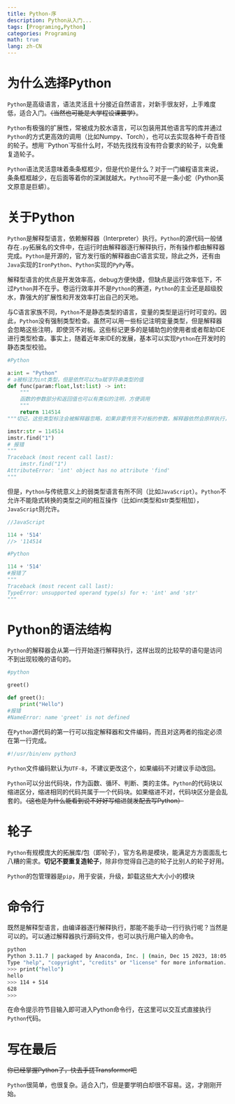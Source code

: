 ```yaml
---
title: Python-序
description: Python从入门...
tags: [Programing,Python]
categories: Programing
math: true
lang: zh-CN
--- 
```


# 为什么选择Python

`Python`是高级语言，语法灵活且十分接近自然语言，对新手很友好，上手难度低，适合入门。~~（当然也可能是大学程设课要学）~~。

`Python`有极强的扩展性，常被成为胶水语言，可以包装用其他语言写的库并通过`Python`的方式更高效的调用（比如Numpy、Torch），也可以去实现各种千奇百怪的轮子。想用``Python`写些什么时，不妨先找找有没有符合要求的轮子，以免重复造轮子。

`Python`语法灵活意味着条条框框少，但是代价是什么？对于一门编程语言来说，条条框框越少，在后面等着你的深渊就越大。`Pythno`可不是一条小蛇（Python英文原意是巨蟒）。

# 关于Python

`Python`是解释型语言，依赖解释器（Interpreter）执行。`Python`的源代码一般储存在`.py`拓展名的文件中，在运行时由解释器逐行解释执行，所有操作都由解释器完成。`Python`是开源的，官方发行版的解释器由C语言实现，除此之外，还有由`Java`实现的`IronPython`、`Python`实现的`PyPy`等。

解释型语言的优点是开发效率高，debug方便快捷，但缺点是运行效率低下，不过`Python`并不在乎。卷运行效率并不是`Python`的赛道，`Python`的主业还是超级胶水，靠强大的扩展性和开发效率打出自己的天地。

与C语言家族不同，`Python`不是静态类型的语言，变量的类型是运行时可变的。因此，`Python`没有强制类型检查。虽然可以用一些标记注明变量类型，但是解释器会忽略这些注明，即使货不对板。这些标记更多的是辅助包的使用者或者帮助IDE进行类型检查。事实上，随着近年来IDE的发展，基本可以实现`Python`在开发时的静态类型校验。

```python
#Python

a:int = "Python"
# a被标注为int类型，但是依然可以为a赋字符串类型的值
def func(param:float,lst:list) -> int:
    """
    函数的参数部分和返回值也可以有类似的注明，方便调用
    """
    return 114514
"""切记，这些类型标注会被解释器忽略，如果非要传货不对板的参数，解释器依然会原样执行，然后Boom。下面是"""

imstr:str = 114514
imstr.find("1")
# 报错
"""
Traceback (most recent call last):
    imstr.find("1")
AttributeError: 'int' object has no attribute 'find'
"""
```

但是，`Python`与传统意义上的弱类型语言有所不同（比如`JavaScript`）。`Python`不允许不能隐式转换的类型之间的相互操作（比如int类型和str类型相加），`JavaScript`则允许。

```javascript
//JavaScript

114 + '514'
//> '114514
```

```python
#Python

114 + '514'
#报错了
"""
Traceback (most recent call last):
TypeError: unsupported operand type(s) for +: 'int' and 'str'
"""
```

# Python的语法结构

`Python`的解释器会从第一行开始逐行解释执行，这样出现的比较早的语句是访问不到出现较晚的语句的。

```python
#python

greet()

def greet():
    print("Hello")
#报错
#NameError: name 'greet' is not defined
```

在`Python`源代码的第一行可以指定解释器和文件编码，而且对这两者的指定必须在第一行完成。
```python
#!/usr/bin/env python3
```

`Python`文件编码默认为`UTF-8`，不建议更改这个，如果编码不对建议手动改回。

`Python`可以分出代码块，作为函数、循环、判断、类的主体。`Python`的代码块以缩进区分，缩进相同的代码共属于一个代码块。如果缩进不对，代码块区分是会乱套的。~~（这也是为什么能看到说不好好写缩进就发配去写Python）~~

# 轮子

`Python`有规模庞大的拓展库/包（即轮子），官方名称是模块，能满足方方面面乱七八糟的需求。__切记不要重复造轮子__，除非你觉得自己造的轮子比别人的轮子好用。

`Python`的包管理器是`pip`，用于安装，升级，卸载这些大大小小的模块

# 命令行

既然是解释型语言，由编译器逐行解释执行，那能不能手动一行行执行呢？当然是可以的。可以通过解释器执行源码文件，也可以执行用户输入的命令。

```bash
python
Python 3.11.7 | packaged by Anaconda, Inc. | (main, Dec 15 2023, 18:05:47) [MSC v.1916 64 bit (AMD64)] on win32
Type "help", "copyright", "credits" or "license" for more information.
>>> print("hello")
hello
>>> 114 + 514
628 
>>> 
```
在命令提示符节目输入即可进入Python命令行，在这里可以交互式直接执行`Python`代码。

# 写在最后

~~你已经掌握Python了，快去手搓Transformer吧~~

`Python`很简单，也很复杂。适合入门，但是要学明白却很不容易。这，才刚刚开始。